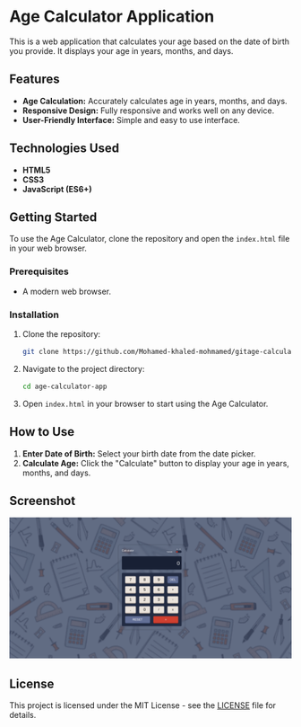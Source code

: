 
# Age Calculator Application

This is a web application that calculates your age based on the date of birth you provide. It displays your age in years, months, and days.

## Features

- **Age Calculation:** Accurately calculates age in years, months, and days.
- **Responsive Design:** Fully responsive and works well on any device.
- **User-Friendly Interface:** Simple and easy to use interface.

## Technologies Used

- **HTML5**
- **CSS3**
- **JavaScript (ES6+)**

## Getting Started

To use the Age Calculator, clone the repository and open the `index.html` file in your web browser.

### Prerequisites

- A modern web browser.

### Installation

1. Clone the repository:
   ```bash
   git clone https://github.com/Mohamed-khaled-mohmamed/gitage-calculator-app.git
   ```
2. Navigate to the project directory:
   ```bash
   cd age-calculator-app
   ```
3. Open `index.html` in your browser to start using the Age Calculator.

## How to Use

1. **Enter Date of Birth:** Select your birth date from the date picker.
2. **Calculate Age:** Click the "Calculate" button to display your age in years, months, and days.

## Screenshot

![Age Calculator Application](image.png)

## License

This project is licensed under the MIT License - see the [LICENSE](LICENSE) file for details.
```
